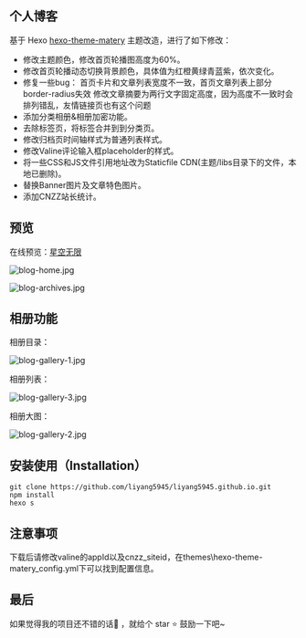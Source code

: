 ## 个人博客

基于 Hexo [hexo-theme-matery](https://github.com/blinkfox/hexo-theme-matery) 主题改造，进行了如下修改：

- 修改主题颜色，修改首页轮播图高度为60%。
- 修改首页轮播动态切换背景颜色，具体值为红橙黄绿青蓝紫，依次变化。
- 修复一些bug：
首页卡片和文章列表宽度不一致，首页文章列表上部分border-radius失效
修改文章摘要为两行文字固定高度，因为高度不一致时会排列错乱，友情链接页也有这个问题
- 添加分类相册&相册加密功能。
- 去除标签页，将标签合并到到分类页。
- 修改归档页时间轴样式为普通列表样式。
- 修改Valine评论输入框placeholder的样式。
- 将一些CSS和JS文件引用地址改为Staticfile CDN(主题/libs目录下的文件，本地已删除)。
- 替换Banner图片及文章特色图片。
- 添加CNZZ站长统计。




## 预览

在线预览：[星空无限](https://liyangzone.com)

![blog-home.jpg](https://i.loli.net/2019/08/31/jlQBpx8nJfGuzqZ.jpg)

![blog-archives.jpg](https://i.loli.net/2019/08/31/Juf6ZyeSiUXxbTk.jpg)

## 相册功能

相册目录：

![blog-gallery-1.jpg](https://i.loli.net/2019/08/31/9mlyKIgTO4Ajcs6.jpg)

相册列表：

![blog-gallery-3.jpg](https://i.loli.net/2019/08/31/iyJrANKxa9BMwE8.jpg)

相册大图：

![blog-gallery-2.jpg](https://i.loli.net/2019/08/31/DIpRMfwX6GF4WqO.jpg)

## 安装使用（Installation）

```shell
git clone https://github.com/liyang5945/liyang5945.github.io.git
npm install
hexo s
```

## 注意事项
下载后请修改valine的appId以及cnzz_siteid，在themes\hexo-theme-matery\_config.yml下可以找到配置信息。



## 最后

如果觉得我的项目还不错的话👏 ，就给个 star ⭐ 鼓励一下吧~
